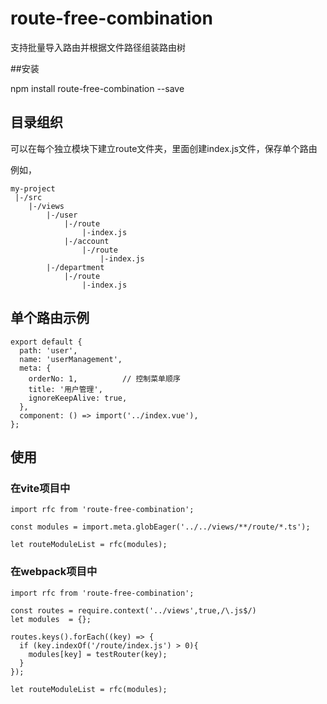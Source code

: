 # route-free-combination
支持批量导入路由并根据文件路径组装路由树

##安装

npm install route-free-combination --save

## 目录组织
可以在每个独立模块下建立route文件夹，里面创建index.js文件，保存单个路由

例如，
```
my-project
 |-/src
    |-/views
        |-/user
            |-/route
                |-index.js
            |-/account
                |-/route
                    |-index.js
        |-/department
            |-/route
                |-index.js
```

## 单个路由示例

```
export default {
  path: 'user',
  name: 'userManagement',
  meta: {
    orderNo: 1,          // 控制菜单顺序
    title: '用户管理',
    ignoreKeepAlive: true,
  },
  component: () => import('../index.vue'),
};

```

## 使用

### 在vite项目中

```
import rfc from 'route-free-combination';

const modules = import.meta.globEager('../../views/**/route/*.ts');

let routeModuleList = rfc(modules);
```

### 在webpack项目中

```
import rfc from 'route-free-combination';

const routes = require.context('../views',true,/\.js$/)
let modules  = {};

routes.keys().forEach((key) => {
  if (key.indexOf('/route/index.js') > 0){
    modules[key] = testRouter(key);
  }
});

let routeModuleList = rfc(modules);      
```
